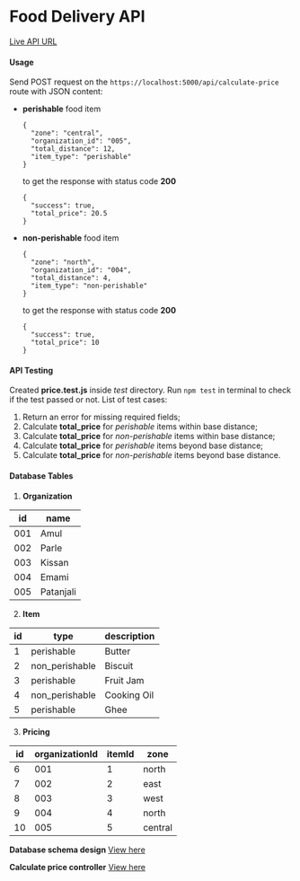 # Food Delivery API

[Live API URL](https://viga-food-delivery-api.vercel.app)

#### Usage
Send POST request on the `https://localhost:5000/api/calculate-price` route with JSON content:
- **perishable** food item
  ```
  {
    "zone": "central",
    "organization_id": "005",
    "total_distance": 12,
    "item_type": "perishable"
  }
  ```
  to get the response with status code **200**
  ```
  {
    "success": true,
    "total_price": 20.5
  }
  ```
- **non-perishable** food item
  ```
  {
    "zone": "north",
    "organization_id": "004",
    "total_distance": 4,
    "item_type": "non-perishable"
  }
  ```
  to get the response with status code **200**
  ```
  {
    "success": true,
    "total_price": 10
  }
  ```

#### API Testing
Created **price.test.js** inside *test* directory.
Run `npm test` in terminal to check if the test passed or not.
List of test cases:
1. Return an error for missing required fields;
2. Calculate **total_price** for *perishable* items within base distance;
3. Calculate **total_price** for *non-perishable* items within base distance;
4. Calculate **total_price** for *perishable* items beyond base distance;
5. Calculate **total_price** for *non-perishable* items beyond base distance.

#### Database Tables
1. **Organization**

| id  |   name    |
| --- | --------- |
| 001 |   Amul    |
| 002 |   Parle   |
| 003 |  Kissan   |
| 004 |   Emami   |
| 005 | Patanjali |

2. **Item**

| id |      type      | description |
| -- | -------------- | ----------- |
| 1  |   perishable   |   Butter    |
| 2  | non_perishable |   Biscuit   |
| 3  |   perishable   |  Fruit Jam  |
| 4  | non_perishable | Cooking Oil |
| 5  |   perishable   |    Ghee     |

3. **Pricing**

| id | organizationId | itemId |  zone   |
| -- | -------------- | ------ | ------- |
| 6  |      001       |   1    |  north  |
| 7  |      002       |   2    |  east   |
| 8  |      003       |   3    |  west   |
| 9  |      004       |   4    |  north  |
| 10 |      005       |   5    | central |

**Database schema design**
[View here](https://github.com/Shubham-Lal/Food-Delivery-API/blob/javascript/docs/SCHEMA.md)

**Calculate price controller**
[View here](https://github.com/Shubham-Lal/Food-Delivery-API/blob/javascript/docs/PRICE.md)